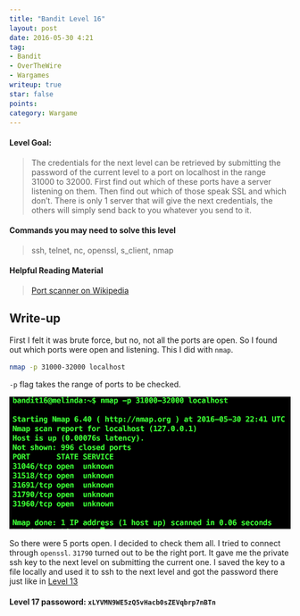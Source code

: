 ```yaml
---
title: "Bandit Level 16"
layout: post
date: 2016-05-30 4:21
tag:
- Bandit
- OverTheWire
- Wargames
writeup: true
star: false
points:
category: Wargame
---
```


#### Level Goal:

>The credentials for the next level can be retrieved by submitting the password of the current level to a port on localhost in the range 31000 to 32000. First find out which of these ports have a server listening on them. Then find out which of those speak SSL and which don’t. There is only 1 server that will give the next credentials, the others will simply send back to you whatever you send to it.

#### Commands you may need to solve this level

>ssh, telnet, nc, openssl, s_client, nmap

#### Helpful Reading Material

>[Port scanner on Wikipedia](http://en.wikipedia.org/wiki/Port_scanner)

## Write-up

First I felt it was brute force, but no, not all the ports are open. So I found out which ports were open and listening. This I did with `nmap`.

~~~bash
nmap -p 31000-32000 localhost
~~~

`-p` flag takes the range of ports to be checked.

![nmap output](/assets/images/OverTheWire/Bandit/nmap_output.png)

So there were 5 ports open. I decided to check them all. I tried to connect through `openssl`. `31790` turned out to be the right port. It gave me the private ssh key to the next level on submitting the current one. I saved the key to a file locally and used it to ssh to the next level and got the password there just like in [Level 13](../level13/)

#### Level 17 passoword: `xLYVMN9WE5zQ5vHacb0sZEVqbrp7nBTn`
